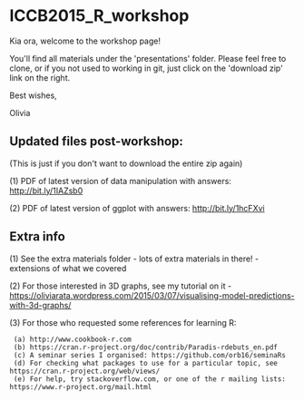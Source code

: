 # ICCB2015_R_workshop
Kia ora, welcome to the workshop page! 

You'll find all materials under the 'presentations' folder. Please feel free to clone, or if you not used to working in git, just click on the 'download zip' link on the right.

Best wishes,

Olivia

## Updated files post-workshop: 

(This is just if you don't want to download the entire zip again) 

(1) PDF of latest version of data manipulation with answers: http://bit.ly/1IAZsb0 

(2) PDF of latest version of ggplot with answers: http://bit.ly/1hcFXvi 

## Extra info 

(1) See the extra materials folder - lots of extra materials in there! - extensions of what we covered

(2) For those interested in 3D graphs, see my tutorial on it - https://oliviarata.wordpress.com/2015/03/07/visualising-model-predictions-with-3d-graphs/

(3) For those who requested some references for learning R: 

     (a) http://www.cookbook-r.com 
     (b) https://cran.r-project.org/doc/contrib/Paradis-rdebuts_en.pdf 
     (c) A seminar series I organised: https://github.com/orb16/seminaRs
     (d) For checking what packages to use for a particular topic, see https://cran.r-project.org/web/views/ 
     (e) For help, try stackoverflow.com, or one of the r mailing lists: https://www.r-project.org/mail.html 


